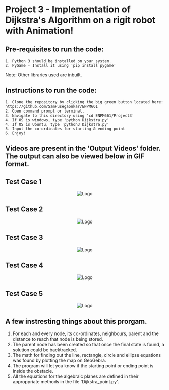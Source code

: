<h1>Project 3 - Implementation of Dijkstra's Algorithm on a rigit robot with Animation!</h1>

  <h2>Pre-requisites to run the code:</h2>

    1. Python 3 should be installed on your system.
    2. PyGame - Install it using 'pip install pygame'

Note:  Other libraries used are inbuilt.</br>

  <h2>Instructions to run the code:</h2>
  
    1. Clone the repository by clicking the big green button located here: https://github.com/SamPusegaonkar/ENPM661
    2. Open command prompt or terminal.
    3. Navigate to this directory using 'cd ENPM661/Project3'
    4. If OS is windows, type 'python Dijkstra.py'
    4. If OS is Ubuntu, type 'python3 Dijkstra.py'
    5. Input the co-ordinates for starting & ending point
    6. Enjoy!


<h2>Videos are present in the 'Output Videos' folder. The output can also be viewed below in GIF format.</h2>

<h2> Test Case 1 </h2>

<p align="center">
  <img src="https://user-images.githubusercontent.com/12711480/110245177-1e649c80-7f30-11eb-8c37-7e5da186f337.gif" alt="Logo"/>
</p>
<h2> Test Case 2 </h2>

<p align="center">
  <img src="https://user-images.githubusercontent.com/12711480/110245227-46540000-7f30-11eb-9fa4-c52f53260e6e.gif" alt="Logo"/>
</p>

<h2> Test Case 3 </h2>

<p align="center">
  
  <img src="https://user-images.githubusercontent.com/12711480/110245347-acd91e00-7f30-11eb-861e-2782e4ff6dc6.gif" alt="Logo"/>
</p>

<h2> Test Case 4 </h2>

<p align="center">
  <img src="https://user-images.githubusercontent.com/12711480/110245494-5d472200-7f31-11eb-87c2-6eeacfd0eff6.gif" alt="Logo"/>
</p>

<h2> Test Case 5 </h2>

<p align="center">
  <img src="https://user-images.githubusercontent.com/12711480/110245230-481dc380-7f30-11eb-877a-bbdd6b1f8560.gif" alt="Logo"/>
</p>


## A few instresting things about this prorgam.
  1. For each and every node, its co-ordinates, neighbours, parent and the distance to reach that node is being stored.
  2. The parent node has been created so that once the final state is found, a solution could be backtracked.
  3. The math for finding out the line, rectangle, circle and ellipse equations was found by plotting the map on GeoGebra.
  4. The program will let you know if the starting point or ending point is inside the obstacle.
  5. All the equations for the algebraic planes are defined in their approppriate methods in the file 'Dijkstra_point.py'.
